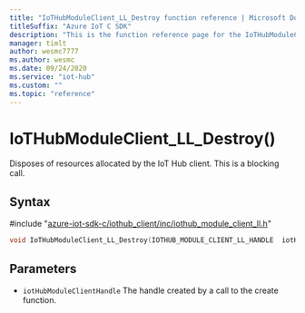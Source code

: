 ```yaml
---                             
title: "IoTHubModuleClient_LL_Destroy function reference | Microsoft Docs" 
titleSuffix: "Azure IoT C SDK"            
description: "This is the function reference page for the IoTHubModuleClient_LL_Destroy() function in the Azure IoT C SDK. This SDK is used with Azure IoT Hub and Azure IoT Hub Device Provisioning Service"            
manager: timlt                 
author: wesmc7777              
ms.author: wesmc               
ms.date: 09/24/2020                    
ms.service: "iot-hub"             
ms.custom: ""                
ms.topic: "reference"        
---                            
```


# IoTHubModuleClient_LL_Destroy()

Disposes of resources allocated by the IoT Hub client. This is a blocking call.

## Syntax

\#include "[azure-iot-sdk-c/iothub_client/inc/iothub_module_client_ll.h](../iothub-module-client-ll-h.md)"  
```C
void IoTHubModuleClient_LL_Destroy(IOTHUB_MODULE_CLIENT_LL_HANDLE  iotHubModuleClientHandle);
```

## Parameters
* `iotHubModuleClientHandle` The handle created by a call to the create function.

